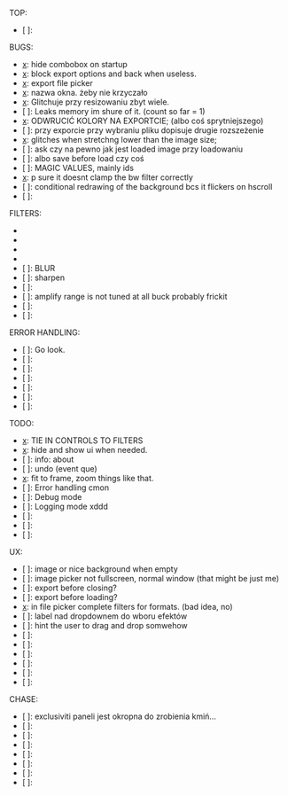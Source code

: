 TOP:
- [ ]:

BUGS:
- [x]: hide combobox on startup
- [x]: block export options and back when useless.
- [x]: export file picker
- [x]: nazwa okna. żeby nie krzyczało 
- [x]: Glitchuje przy resizowaniu zbyt wiele.
- [ ]: Leaks memory im shure of it. (count so far = 1)
- [x]: ODWRUCIĆ KOLORY NA EXPORTCIE; (albo coś sprytniejszego)
- [ ]: przy exporcie przy wybraniu pliku dopisuje drugie rozszeżenie
- [x]: glitches when stretchng lower than the image size;
- [ ]: ask czy na pewno jak jest loaded image przy loadowaniu 
- [ ]: albo save before load czy coś
- [ ]: MAGIC VALUES, mainly ids
- [x]: p sure it doesnt clamp the bw filter correctly 
- [ ]: conditional redrawing of the background bcs it flickers on hscroll
- [ ]: 

FILTERS:
- [x]: Monochrome
- [x]: Sepia
- [x]: amplify
- [x]: Negative 
- [ ]: BLUR
- [ ]: sharpen
- [ ]:
- [ ]: amplify range is not tuned at all buck probably frickit
- [ ]:
- [ ]:

ERROR HANDLING:
- [ ]: Go look.
- [ ]:
- [ ]:
- [ ]:
- [ ]:
- [ ]:
- [ ]:

TODO:
- [x]: TIE IN CONTROLS TO FILTERS
- [x]: hide and show ui when needed.
- [ ]: info: about
- [ ]: undo (event que)
- [x]: fit to frame, zoom things like that.
- [ ]: Error handling cmon
- [ ]: Debug mode
- [ ]: Logging mode xddd
- [ ]:
- [ ]:
- [ ]:

UX:
- [ ]: image or nice background when empty
- [ ]: image picker not fullscreen, normal window (that might be just me)
- [ ]: export before closing?
- [ ]: export before loading?
- [x]: in file picker complete filters for formats. (bad idea, no)
- [ ]: label nad dropdownem do wboru efektów
- [ ]: hint the user to drag and drop somwehow
- [ ]: 
- [ ]: 
- [ ]: 
- [ ]: 
- [ ]: 
- [ ]: 

CHASE:
- [ ]: exclusiviti paneli jest okropna do zrobienia kmiń...
- [ ]: 
- [ ]: 
- [ ]: 
- [ ]: 
- [ ]: 
- [ ]: 
- [ ]: 


